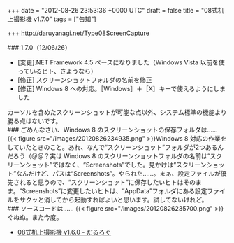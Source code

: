
+++
date = "2012-08-26 23:53:36 +0000 UTC"
draft = false
title = "08式机上撮影機 v1.7.0"
tags = ["告知"]

+++
<a href="http://daruyanagi.net/Type08ScreenCapture">http://daruyanagi.net/Type08ScreenCapture</a><br/>


<div class="section">
    ### 1.7.0（12/06/26）
    
<ul>
<li>[変更].NET Framework 4.5 ベースになりました（Windows Vista 以前を使っているヒト、さようなら）</li>
<li>[修正] スクリーンショットフォルダの名前を修正</li>
<li>[修正] Windows 8 への対応。［Windows］＋［X］キーで使えるようにしました</li>
</ul>カーソルを含めたスクリーンショットが可能な点以外、システム標準の機能より勝る点はないです。

</div>
<div class="section">
    ### ごめんなさい、Windows 8 のスクリーンショットの保存フォルダは……
    {{< figure src="/images/20120826234935.png"  >}}Windows 8 対応の作業をしていたときのこと。あれ、なんで“スクリーンショット”フォルダが2つあるんだろう（＠＠？実は Windows 8 のスクリーンショットフォルダの名前は“スクリーンショット”ではなく、“Screenshots”でした。見かけは“スクリーンショット”なんだけど、パスは“Screenshots”。やられた……。まぁ、設定ファイルが優先されると思うので、“スクリーンショット”に保存したいヒトはそのまま。“Screenshots”に変更したいヒトは、“AppData”フォルダにある設定ファイルをサクッと消してから起動すればよいと思います。試してないけれど。

</div>
<div class="section">
    ### ソースコードは……
    {{< figure src="/images/20120826235700.png"  >}}ぐぬぬ。また今度。

<ul>
<li><a href="https://blog.daruyanagi.jp/entry/2012/06/19/034613">08式机上撮影機 v1.6.0 - だるろぐ</a></li>
</ul>
</div>

